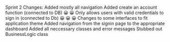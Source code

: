 ﻿Sprint 2 Changes: 
Added mostly all navigation
Added create an account function (connected to DB) 😀 😀 
Only allows users with valid credentials to sign in (connected to Db) 😀 😀 😀 
Changes to some interfaces to fit application theme
Added navigation from the signin page to the appropriate dashboard
Added all neccessary classes and error messages
Stubbed out BusinessLogic class
